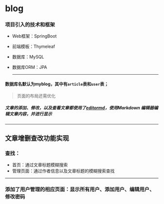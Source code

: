 # blog
### 项目引入的技术和框架
- Web框架：SpringBoot
- 前端模板：Thymeleaf
- 数据库：MySQL
- 数据库ORM：JPA

  <hr>

#### 数据库名默认为**myblog**，其中有`article`表和`user`表；

> 页面的布局还需优化

##### 文章的添加、修改，以及查看文章都使用了[editormd](https://pandao.github.io/editor.md/)，使用Markdown 编辑器编辑文章内容，并进行显示

<hr>

## 文章增删查改功能实现

### 查找：

* 首页：通过文章标题模糊搜索
* 管理页面：通过作者信息以及文章标题的模糊搜索查找

<hr>

### 添加了用户管理的相应页面：显示所有用户、添加用户、编辑用户、修改密码

